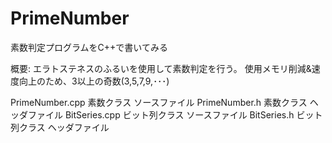 PrimeNumber
===========

素数判定プログラムをC++で書いてみる

概要:
エラトステネスのふるいを使用して素数判定を行う。
使用メモリ削減&速度向上のため、3以上の奇数(3,5,7,9,･･･)

PrimeNumber.cpp   素数クラス ソースファイル
PrimeNumber.h     素数クラス ヘッダファイル
BitSeries.cpp     ビット列クラス ソースファイル
BitSeries.h       ビット列クラス ヘッダファイル
